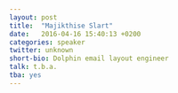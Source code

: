 ```yaml
---
layout: post
title:  "Majikthise Slart"
date:   2016-04-16 15:40:13 +0200
categories: speaker
twitter: unknown
short-bio: Dolphin email layout engineer
talk: t.b.a.
tba: yes
---
```

